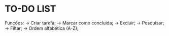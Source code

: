 # TO-DO LIST
Funções:
    -> Criar tarefa;
    -> Marcar como concluida;
    -> Excluir;
    -> Pesquisar;
    -> Filtar;
    -> Ordem alfabética (A-Z);

<!-- 
This template provides a minimal setup to get React working in Vite with HMR and some ESLint rules.

Currently, two official plugins are available:

- [@vitejs/plugin-react](https://github.com/vitejs/vite-plugin-react/blob/main/packages/plugin-react/README.md) uses [Babel](https://babeljs.io/) for Fast Refresh
- [@vitejs/plugin-react-swc](https://github.com/vitejs/vite-plugin-react-swc) uses [SWC](https://swc.rs/) for Fast Refresh -->
